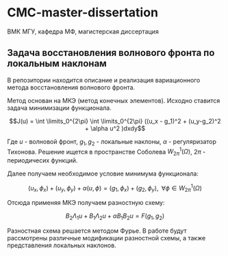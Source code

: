 # CMC-master-dissertation
ВМК МГУ, кафедра МФ, магистерская диссертация
## Задача восстановления волнового фронта по локальным наклонам

В репозитории находится описание и реализация вариационного
метода восстановления волнового фронта.

Метод основан на МКЭ (метод конечных элементов). Исходно ставится задача минимизации функционала.

$$J(u) = \int \limits_0^{2\pi} \int \limits_0^{2\pi} ((u_x - g_1)^2 + (u_y-g_2)^2 + \alpha u^2 )dxdy$$

Где $u$ - волновой фронт, $g_1, g_2$ - локальные наклоны, $\alpha$ - регуляризатор Тихонова.
Решение ищется в пространстве Соболева  $W_{2\pi}^{1}(\Omega)$, $2 \pi$ - периодичесих функций.

Далее получаем необходимое условие минимума функционала:

$$(u_x, \phi_x) + (u_y,\phi_y) + \alpha(u, \phi) = (g_1, \phi_x) + (g_2, \phi_y),\;\;\forall\phi \in W_{2\pi}^{1}(\Omega)$$

Отсюда применяя МКЭ получаем разностную схему:

$$B_2 \Lambda_1 u + B_1 \Lambda_2 u + \alpha B_1 B_2 u = F(g_1,g_2)$$

Разностная схема решается методом Фурье. В работе будут рассмотрены различные модификации разностной схемы, а также представления локальных наклонов.